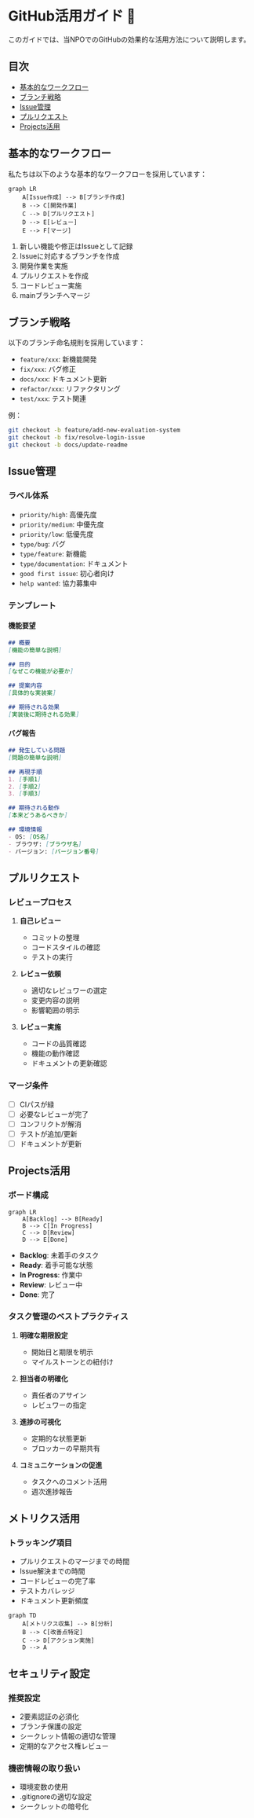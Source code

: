 # GitHub活用ガイド 🚀

このガイドでは、当NPOでのGitHubの効果的な活用方法について説明します。

## 目次
- [基本的なワークフロー](#基本的なワークフロー)
- [ブランチ戦略](#ブランチ戦略)
- [Issue管理](#issue管理)
- [プルリクエスト](#プルリクエスト)
- [Projects活用](#projects活用)

## 基本的なワークフロー

私たちは以下のような基本的なワークフローを採用しています：

```mermaid
graph LR
    A[Issue作成] --> B[ブランチ作成]
    B --> C[開発作業]
    C --> D[プルリクエスト]
    D --> E[レビュー]
    E --> F[マージ]
```

1. 新しい機能や修正はIssueとして記録
2. Issueに対応するブランチを作成
3. 開発作業を実施
4. プルリクエストを作成
5. コードレビュー実施
6. mainブランチへマージ

## ブランチ戦略

以下のブランチ命名規則を採用しています：

- `feature/xxx`: 新機能開発
- `fix/xxx`: バグ修正
- `docs/xxx`: ドキュメント更新
- `refactor/xxx`: リファクタリング
- `test/xxx`: テスト関連

例：
```bash
git checkout -b feature/add-new-evaluation-system
git checkout -b fix/resolve-login-issue
git checkout -b docs/update-readme
```

## Issue管理

### ラベル体系

- `priority/high`: 高優先度
- `priority/medium`: 中優先度
- `priority/low`: 低優先度
- `type/bug`: バグ
- `type/feature`: 新機能
- `type/documentation`: ドキュメント
- `good first issue`: 初心者向け
- `help wanted`: 協力募集中

### テンプレート

#### 機能要望
```markdown
## 概要
[機能の簡単な説明]

## 目的
[なぜこの機能が必要か]

## 提案内容
[具体的な実装案]

## 期待される効果
[実装後に期待される効果]
```

#### バグ報告
```markdown
## 発生している問題
[問題の簡単な説明]

## 再現手順
1. [手順1]
2. [手順2]
3. [手順3]

## 期待される動作
[本来どうあるべきか]

## 環境情報
- OS: [OS名]
- ブラウザ: [ブラウザ名]
- バージョン: [バージョン番号]
```

## プルリクエスト

### レビュープロセス

1. **自己レビュー**
   - コミットの整理
   - コードスタイルの確認
   - テストの実行

2. **レビュー依頼**
   - 適切なレビュワーの選定
   - 変更内容の説明
   - 影響範囲の明示

3. **レビュー実施**
   - コードの品質確認
   - 機能の動作確認
   - ドキュメントの更新確認

### マージ条件

- [ ] CIパスが緑
- [ ] 必要なレビューが完了
- [ ] コンフリクトが解消
- [ ] テストが追加/更新
- [ ] ドキュメントが更新

## Projects活用

### ボード構成

```mermaid
graph LR
    A[Backlog] --> B[Ready]
    B --> C[In Progress]
    C --> D[Review]
    D --> E[Done]
```

- **Backlog**: 未着手のタスク
- **Ready**: 着手可能な状態
- **In Progress**: 作業中
- **Review**: レビュー中
- **Done**: 完了

### タスク管理のベストプラクティス

1. **明確な期限設定**
   - 開始日と期限を明示
   - マイルストーンとの紐付け

2. **担当者の明確化**
   - 責任者のアサイン
   - レビュワーの指定

3. **進捗の可視化**
   - 定期的な状態更新
   - ブロッカーの早期共有

4. **コミュニケーションの促進**
   - タスクへのコメント活用
   - 週次進捗報告

## メトリクス活用

### トラッキング項目

- プルリクエストのマージまでの時間
- Issue解決までの時間
- コードレビューの完了率
- テストカバレッジ
- ドキュメント更新頻度

```mermaid
graph TD
    A[メトリクス収集] --> B[分析]
    B --> C[改善点特定]
    C --> D[アクション実施]
    D --> A
```

## セキュリティ設定

### 推奨設定

- 2要素認証の必須化
- ブランチ保護の設定
- シークレット情報の適切な管理
- 定期的なアクセス権レビュー

### 機密情報の取り扱い

- 環境変数の使用
- .gitignoreの適切な設定
- シークレットの暗号化
